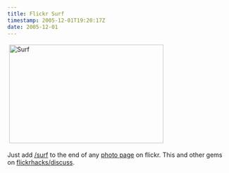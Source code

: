 ```yaml
---
title: Flickr Surf
timestamp: 2005-12-01T19:20:17Z
date: 2005-12-01
---
```


<a href="http://www.flickr.com/photos/psd/63695802/surf"><img src="http://blog.whatfettle.com/surf.png" height="224" width="350" border="0" hspace="4" vspace="4" alt="Surf" /></a>
<p>Just add <a href="http://www.flickr.com/photos/psd/63695802/surf">/surf</a> to the end of any <a href="http://www.flickr.com/photos/psd/63695802">photo page</a> on flickr. This and other gems on <a href="http://www.flickr.com/groups/flickrhacks/discuss/23362/">flickrhacks/discuss</a>.</p>

